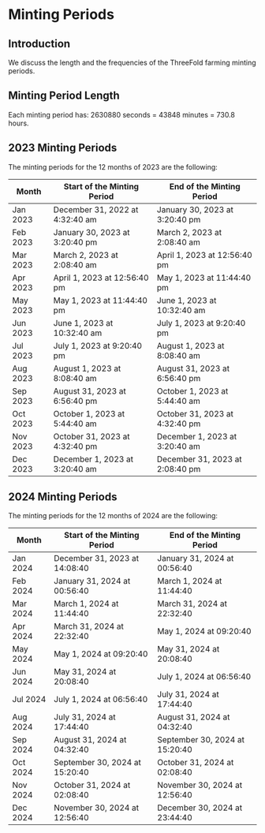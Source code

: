 <h1>Minting Periods</h1>



## Introduction

We discuss the length and the frequencies of the ThreeFold farming minting periods.

## Minting Period Length

Each minting period has: 2630880 seconds = 43848 minutes = 730.8 hours.

## 2023 Minting Periods

The minting periods for the 12 months of 2023 are the following:

| Month    | Start of the Minting Period     | End of the Minting Period       |
|----------|---------------------------------|---------------------------------|
| Jan 2023 | December 31, 2022 at 4\:32\:40 am | January 30, 2023 at 3\:20\:40 pm  |
| Feb 2023 | January 30, 2023 at 3\:20\:40 pm  | March 2, 2023 at 2\:08\:40 am     |
| Mar 2023 | March 2, 2023 at 2\:08\:40 am     | April 1, 2023 at 12\:56\:40 pm    |
| Apr 2023 | April 1, 2023 at 12\:56\:40 pm    | May 1, 2023 at 11\:44\:40 pm      |
| May 2023 | May 1, 2023 at 11\:44\:40 pm      | June 1, 2023 at 10\:32\:40 am     |
| Jun 2023 | June 1, 2023 at 10\:32\:40 am     | July 1, 2023 at 9\:20\:40 pm      |
| Jul 2023 | July 1, 2023 at 9\:20\:40 pm      | August 1, 2023 at 8\:08\:40 am    |
| Aug 2023 | August 1, 2023 at 8\:08\:40 am    | August 31, 2023 at 6\:56\:40 pm   |
| Sep 2023 | August 31, 2023 at 6\:56\:40 pm   | October 1, 2023 at 5\:44\:40 am   |
| Oct 2023 | October 1, 2023 at 5\:44\:40 am   | October 31, 2023 at 4\:32\:40 pm  |
| Nov 2023 | October 31, 2023 at 4\:32\:40 pm  | December 1, 2023 at 3\:20\:40 am  |
| Dec 2023 | December 1, 2023 at 3\:20\:40 am  | December 31, 2023 at 2\:08\:40 pm |

## 2024 Minting Periods

The minting periods for the 12 months of 2024 are the following:

| Month    | Start of the Minting Period     | End of the Minting Period       |
|----------|---------------------------------|---------------------------------|
| Jan 2024 | December 31, 2023 at 14\:08\:40 | January 31, 2024 at 00\:56\:40  |
| Feb 2024 | January 31, 2024 at 00\:56\:40  | March 1, 2024 at 11\:44\:40     |
| Mar 2024 | March 1, 2024 at 11\:44\:40     | March 31, 2024 at 22\:32\:40    |
| Apr 2024 | March 31, 2024 at 22\:32\:40    | May 1, 2024 at 09\:20\:40      |
| May 2024 | May 1, 2024 at 09\:20\:40      | May 31, 2024 at 20\:08\:40     |
| Jun 2024 | May 31, 2024 at 20\:08\:40    | July 1, 2024 at 06\:56\:40      |
| Jul 2024 | July 1, 2024 at 06\:56\:40      | July 31, 2024 at 17:44\:40    |
| Aug 2024 | July 31, 2024 at 17\:44\:40    | August 31, 2024 at 04\:32\:40   |
| Sep 2024 | August 31, 2024 at 04\:32\:40   | September 30, 2024 at 15\:20\:40   |
| Oct 2024 | September 30, 2024 at 15\:20\:40   | October 31, 2024 at 02\:08\:40  |
| Nov 2024 | October 31, 2024 at 02\:08\:40  | November 30, 2024 at 12\:56\:40  |
| Dec 2024 | November 30, 2024 at 12\:56\:40  | December 30, 2024 at 23\:44\:40 |
